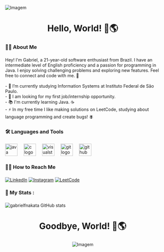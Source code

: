 <!-- GIF -->
<p align="left">
  <img align="center" src="https://github.com/gabrielfnakata/gabrielfnakata/assets/24640214/c4a42732-14d5-4ac9-b60d-991a97d30f2a" alt="Imagem">
</p>

###

<h1 align="center">Hello, World! 👋🌎</h1>

###

<h3 align="left">👩‍💻  About Me</h3>

###

<p align="left">Hey! I'm Gabriel, a 21-year-old software enthusiast from Brazil. I have an intermediate level of English proficiency and a passion for programming in Java. I enjoy solving challenging problems and exploring new features. Feel free to connect and code with me. 🚀<br><br>- 🌱 I’m currently studying Information Systems at Instituto Federal de São Paulo.<br>- 🔭 I am looking for my first job/internship opportunity.<br>- 📚 I'm currently learning Java. ☕<br>- ⚡ In my free time I like making solutions on LeetCode, studying about language programming and create bugs! 🪰</p>

###

<h3 align="left">🛠 Languages and Tools</h3>

###

<div align="left">
  <img src="https://cdn.jsdelivr.net/gh/devicons/devicon/icons/java/java-original.svg" height="40" alt="java logo"  />
  <img width="12" />
  <img src="https://cdn.jsdelivr.net/gh/devicons/devicon/icons/c/c-original.svg" height="40" alt="c logo"  />
  <img width="12" />
  <img src="https://cdn.jsdelivr.net/gh/devicons/devicon/icons/visualstudio/visualstudio-plain.svg" height="40" alt="visualstudio logo"  />
  <img width="12" />
  <img src="https://cdn.jsdelivr.net/gh/devicons/devicon/icons/git/git-original.svg" height="40" alt="git logo"  />
  <img width="12" />
  <img src="https://cdn.jsdelivr.net/gh/devicons/devicon/icons/github/github-original.svg" height="40" alt="github logo"  />
</div>

###

<h3 align="left">👨‍💻 How to Reach Me</h3>

###

<!-- Links -->
[![LinkedIn](https://img.shields.io/badge/LinkedIn-0077B5?style=for-the-badge&logo=linkedin&logoColor=white)](www.linkedin.com/in/gabriel-freitas-nakata-24b712220)
[![Instagram](https://img.shields.io/badge/Instagram-E4405F?style=for-the-badge&logo=instagram&logoColor=white)](https://www.instagram.com/gabrielfnakata/)
[![LeetCode](https://img.shields.io/badge/-LeetCode-FFA116?style=for-the-badge&logo=LeetCode&logoColor=black)](https://leetcode.com/u/GabrielNakata/)

###

<h3 align="left">🎯   My Stats :</h3>

###

<!-- GithubStats -->
![gabrielfnakata GitHub stats](https://github-readme-stats.vercel.app/api?username=gabrielfnakata&show_icons=true&theme=gotham)

###

<h1 align="center">Goodbye, World! 👋🌎</h1>

###

<!-- GIF -->
<p align="center">
  <img align="center" src="https://github.com/gabrielfnakata/gabrielfnakata/assets/24640214/16a2eb57-ceea-43f2-9c3b-a267552c3f21" alt="Imagem">
</p>
